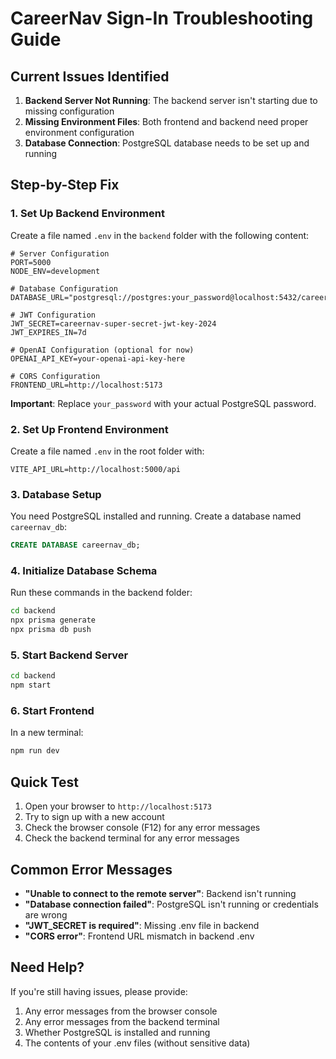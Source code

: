 # CareerNav Sign-In Troubleshooting Guide

## Current Issues Identified

1. **Backend Server Not Running**: The backend server isn't starting due to missing configuration
2. **Missing Environment Files**: Both frontend and backend need proper environment configuration
3. **Database Connection**: PostgreSQL database needs to be set up and running

## Step-by-Step Fix

### 1. Set Up Backend Environment

Create a file named `.env` in the `backend` folder with the following content:

```env
# Server Configuration
PORT=5000
NODE_ENV=development

# Database Configuration
DATABASE_URL="postgresql://postgres:your_password@localhost:5432/careernav_db"

# JWT Configuration
JWT_SECRET=careernav-super-secret-jwt-key-2024
JWT_EXPIRES_IN=7d

# OpenAI Configuration (optional for now)
OPENAI_API_KEY=your-openai-api-key-here

# CORS Configuration
FRONTEND_URL=http://localhost:5173
```

**Important**: Replace `your_password` with your actual PostgreSQL password.

### 2. Set Up Frontend Environment

Create a file named `.env` in the root folder with:

```env
VITE_API_URL=http://localhost:5000/api
```

### 3. Database Setup

You need PostgreSQL installed and running. Create a database named `careernav_db`:

```sql
CREATE DATABASE careernav_db;
```

### 4. Initialize Database Schema

Run these commands in the backend folder:

```bash
cd backend
npx prisma generate
npx prisma db push
```

### 5. Start Backend Server

```bash
cd backend
npm start
```

### 6. Start Frontend

In a new terminal:

```bash
npm run dev
```

## Quick Test

1. Open your browser to `http://localhost:5173`
2. Try to sign up with a new account
3. Check the browser console (F12) for any error messages
4. Check the backend terminal for any error messages

## Common Error Messages

- **"Unable to connect to the remote server"**: Backend isn't running
- **"Database connection failed"**: PostgreSQL isn't running or credentials are wrong
- **"JWT_SECRET is required"**: Missing .env file in backend
- **"CORS error"**: Frontend URL mismatch in backend .env

## Need Help?

If you're still having issues, please provide:
1. Any error messages from the browser console
2. Any error messages from the backend terminal
3. Whether PostgreSQL is installed and running
4. The contents of your .env files (without sensitive data) 